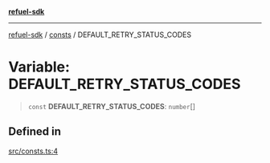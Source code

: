 [**refuel-sdk**](../../README.md)

***

[refuel-sdk](../../modules.md) / [consts](../README.md) / DEFAULT\_RETRY\_STATUS\_CODES

# Variable: DEFAULT\_RETRY\_STATUS\_CODES

> `const` **DEFAULT\_RETRY\_STATUS\_CODES**: `number`[]

## Defined in

[src/consts.ts:4](https://github.com/refuel-ai/refuel-sdk/blob/6bdaa976108229093d96ed4ea0b79dde2d2eeea9/src/consts.ts#L4)
